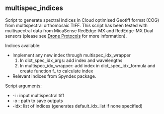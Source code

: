 ## multispec_indices
Script to generate spectral indices in Cloud optimised Geotiff format (COG) from multispectral orthomosaic TIFF. This script has been tested with multispectral data from MicaSense RedEdge-MX and RedEdge-MX Dual sensors (please see [Drone Protocols](https://www.tern.org.au/field-survey-apps-and-protocols/) for more information). 

Indices available:
   * Implement any new index through multispec_idx_wrapper
       1. In dict_spec_idx_args: add index and wavelengths
       2. In multispec_idx_wrapper: add index in dict_spec_idx_formula and create function f_<index> to calculate index
   * Relevant indices from Spyndex package. 
    
Script arguments:
   * -i : input multispectral tiff
   *  -o : path to save outputs
   * -idx: list of indices (generates default_idx_list if none specified)
